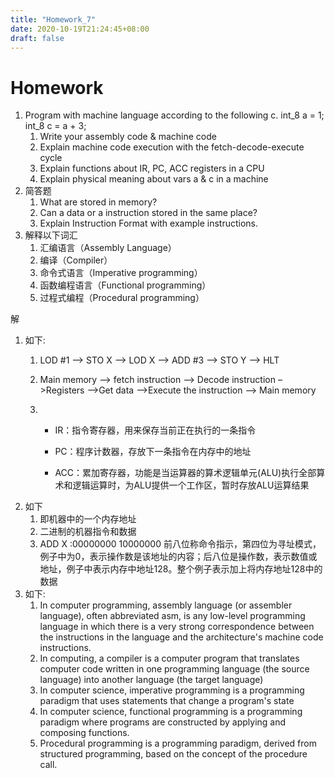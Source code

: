 ```yaml
---
title: "Homework_7"
date: 2020-10-19T21:24:45+08:00
draft: false
---
```


# Homework
1. Program with machine language according to the following c. int_8 a = 1; int_8 c = a + 3;
    1. Write your assembly code & machine code
    1. Explain machine code execution with the fetch-decode-execute cycle
    3. Explain functions about IR, PC, ACC registers in a CPU
    4. Explain physical meaning about vars a & c in a machine
2. 简答题
    1. What are stored in memory?
    2. Can a data or a instruction stored in the same place?
    3. Explain Instruction Format with example instructions.
3. 解释以下词汇
    1. 汇编语言（Assembly Language）
    2. 编译（Compiler）
    3. 命令式语言（Imperative programming）
    4. 函数编程语言（Functional programming）
    5. 过程式编程（Procedural programming）


解
1. 如下:
    1. LOD #1 –> STO X –> LOD X –> ADD #3 –> STO Y –> HLT

    1. Main memory –> fetch instruction –> Decode instruction –>Registers –>Get data –>Execute the instruction –> Main memory

    1. 
        * IR：指令寄存器，用来保存当前正在执行的一条指令

        * PC：程序计数器，存放下一条指令在内存中的地址   
    
        * ACC：累加寄存器，功能是当运算器的算术逻辑单元(ALU)执行全部算术和逻辑运算时，为ALU提供一个工作区，暂时存放ALU运算结果
1. 如下    
    1. 即机器中的一个内存地址
    1. 二进制的机器指令和数据
    1. ADD X :00000000 10000000 前八位称命令指示，第四位为寻址模式，例子中为0，表示操作数是该地址的内容；后八位是操作数，表示数值或地址，例子中表示内存中地址128。整个例子表示加上将内存地址128中的数据
1. 如下:
    1. In computer programming, assembly language (or assembler language), often abbreviated asm, is any low-level programming language in which there is a very strong correspondence between the instructions in the language and the architecture's machine code instructions.
    1. In computing, a compiler is a computer program that translates computer code written in one programming language (the source language) into another language (the target language)
    1. In computer science, imperative programming is a programming paradigm that uses statements that change a program's state
    1. In computer science, functional programming is a programming paradigm where programs are constructed by applying and composing functions. 
    1. Procedural programming is a programming paradigm, derived from structured programming, based on the concept of the procedure call.
